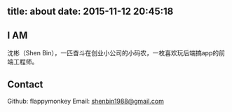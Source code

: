 title: about
date: 2015-11-12 20:45:18
---
## I AM
沈彬（Shen Bin），一匹奋斗在创业小公司的小码农，一枚喜欢玩后端搞app的前端工程师。

## Contact
Github: flappymonkey
Email: shenbin1988@gmail.com